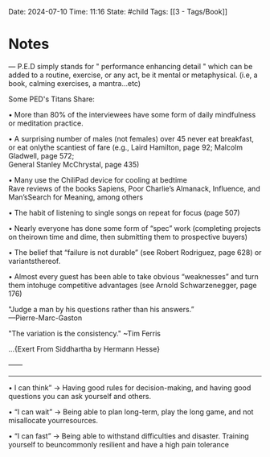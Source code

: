 Date: 2024-07-10
Time: 11:16
State: #child 
Tags: [[3 - Tags/Book]]
# Notes

— P.E.D simply stands for " performance enhancing detail " which can be added to a routine, exercise, or any act, be it mental or metaphysical. (i.e, a book, calming exercises, a mantra...etc)  
  
Some PED's Titans Share:  
  
• More than 80% of the interviewees have some form of daily mindfulness or meditation practice.  
  
• A surprising number of males (not females) over 45 never eat breakfast, or eat onlythe scantiest of fare (e.g., Laird Hamilton, page 92; Malcolm Gladwell, page 572;  
General Stanley McChrystal, page 435)  
  
• Many use the ChiliPad device for cooling at bedtime  
Rave reviews of the books Sapiens, Poor Charlie’s Almanack, Influence, and Man’sSearch for Meaning, among others  
  
• The habit of listening to single songs on repeat for focus (page 507)  
  
• Nearly everyone has done some form of “spec” work (completing projects on theirown time and dime, then submitting them to prospective buyers)  
  
• The belief that “failure is not durable” (see Robert Rodriguez, page 628) or variantsthereof.  
  
• Almost every guest has been able to take obvious “weaknesses” and turn them intohuge competitive advantages (see Arnold Schwarzenegger, page 176)

  
"Judge a man by his questions rather than his answers.”  
—Pierre-Marc-Gaston  

  
"The variation is the consistency." ~Tim Ferris
  
...{Exert From Siddhartha by Hermann Hesse}  
  
——  
___  
  
• I can think” → Having good rules for decision-making, and having good questions you can ask yourself and others.  
  
• “I can wait” → Being able to plan long-term, play the long game, and not misallocate yourresources.  
  
• “I can fast” → Being able to withstand difficulties and disaster. Training yourself to beuncommonly resilient and have a high pain tolerance